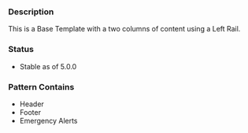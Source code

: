 ### Description
This is a Base Template with a two columns of content using a Left Rail.

### Status
* Stable as of 5.0.0

### Pattern Contains
* Header 
* Footer
* Emergency Alerts
